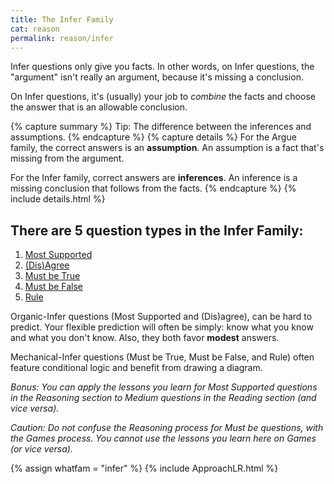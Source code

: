 ```yaml
---
title: The Infer Family
cat: reason
permalink: reason/infer
---
```


Infer questions only give you facts. In other words, on Infer questions, the "argument" isn't really an argument, because it's missing a conclusion.

On Infer questions, it's (usually) your job to *combine* the facts and choose the answer that is an allowable conclusion.

{% capture summary %}
Tip: The difference between the inferences and assumptions.
{% endcapture %}
{% capture details %}
For the Argue family, the correct answers is an **assumption**. An assumption is a fact that's missing from the argument.

For the Infer family, correct answers are **inferences**. An inference is a missing conclusion that follows from the facts.
{% endcapture %}
{% include details.html %}

## There are 5 question types in the Infer Family:

1. [Most Supported](#most-supported)
1. [(Dis)Agree](#disagree)
1. [Must be True](#must-be-true)
1. [Must be False](#must-be-false)
1. [Rule](#rule)

Organic-Infer questions (Most Supported and (Dis)agree), can be hard to predict. Your flexible prediction will often be simply: know what you know and what you don't know. Also, they both favor **modest** answers.

Mechanical-Infer questions (Must be True, Must be False, and Rule) often feature conditional logic and benefit from drawing a diagram.

*Bonus: You can apply the lessons you learn for Most Supported questions in the Reasoning section to Medium questions in the Reading section (and vice versa).*

*Caution: Do not confuse the Reasoning process for Must be questions, with the Games process. You cannot use the lessons you learn here on Games (or vice versa).*

{% assign whatfam = "infer" %}
{% include ApproachLR.html %}